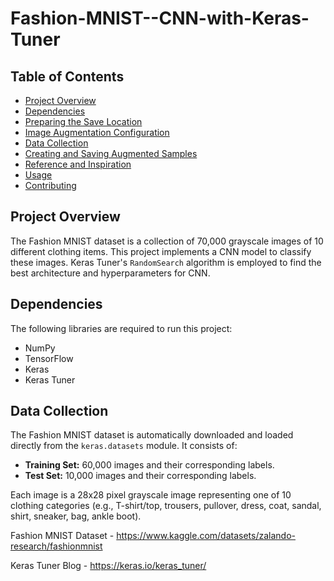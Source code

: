 # Fashion-MNIST--CNN-with-Keras-Tuner

## Table of Contents
- [Project Overview](#project-overview)
- [Dependencies](#dependencies)
- [Preparing the Save Location](#preparing-the-save-location)
- [Image Augmentation Configuration](#image-augmentation-configuration)
- [Data Collection](#data-collection)
- [Creating and Saving Augmented Samples](#creating-and-saving-augmented-samples)
- [Reference and Inspiration](#reference-and-inspiration)
- [Usage](#usage)
- [Contributing](#contributing)

## Project Overview
The Fashion MNIST dataset is a collection of 70,000 grayscale images of 10 different clothing items. This project implements a CNN model to classify these images. Keras Tuner's `RandomSearch` algorithm is employed to find the best architecture and hyperparameters for CNN.

## Dependencies
The following libraries are required to run this project:
- NumPy
- TensorFlow
- Keras
- Keras Tuner

## Data Collection
The Fashion MNIST dataset is automatically downloaded and loaded directly from the `keras.datasets` module. It consists of:
- **Training Set:** 60,000 images and their corresponding labels.
- **Test Set:** 10,000 images and their corresponding labels.

Each image is a 28x28 pixel grayscale image representing one of 10 clothing categories (e.g., T-shirt/top, trousers, pullover, dress, coat, sandal, shirt, sneaker, bag, ankle boot).



Fashion MNIST Dataset - https://www.kaggle.com/datasets/zalando-research/fashionmnist

Keras Tuner Blog - https://keras.io/keras_tuner/
